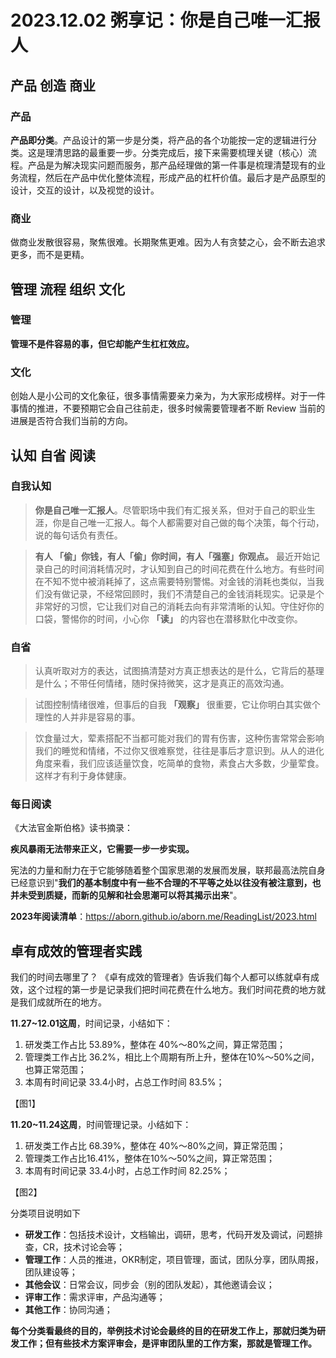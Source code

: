 # 2023.12.02 粥享记：你是自己唯一汇报人

## 产品 创造 商业
### 产品
**产品即分类**。产品设计的第一步是分类，将产品的各个功能按一定的逻辑进行分类。这是理清思路的最重要一步。分类完成后，接下来需要梳理关键（核心）流程。产品是为解决现实问题而服务，那产品经理做的第一件事是梳理清楚现有的业务流程，然后在产品中优化整体流程，形成产品的杠杆价值。最后才是产品原型的设计，交互的设计，以及视觉的设计。


### 商业
做商业发散很容易，聚焦很难。长期聚焦更难。因为人有贪婪之心，会不断去追求更多，而不是更精。

## 管理 流程 组织 文化
### 管理
**管理不是件容易的事，但它却能产生杠杠效应。**

### 文化
创始人是小公司的文化象征，很多事情需要亲力亲为，为大家形成榜样。对于一件事情的推进，不要预期它会自己往前走，很多时候需要管理者不断 Review 当前的进展是否符合我们当前的方向。

## 认知 自省 阅读
### 自我认知
> **你是自己唯一汇报人**。尽管职场中我们有汇报关系，但对于自己的职业生涯，你是自己唯一汇报人。每个人都需要对自己做的每个决策，每个行动，说的每句话负有责任。

> **有人 「偷」你钱，有人「偷」你时间，有人「强塞」你观点。** 最近开始记录自己的时间消耗情况时，才认知到自己的时间花费在什么地方。有些时间在不知不觉中被消耗掉了，这点需要特别警惕。对金钱的消耗也类似，当我们没有做记录，不经常回顾时，我们不清楚自己的金钱消耗现实。记录是个非常好的习惯，它让我们对自己的消耗去向有非常清晰的认知。守住好你的口袋，警惕你的时间，小心你 **「读」** 的内容也在潜移默化中改变你。

### 自省
> 认真听取对方的表达，试图搞清楚对方真正想表达的是什么，它背后的基理是什么；不带任何情绪，随时保持微笑，这才是真正的高效沟通。

> 试图控制情绪很难，但事后的自我 **「观察」** 很重要，它让你明白其实做个理性的人并非是容易的事。

> 饮食量过大，荤素搭配不当都可能对我们的胃有伤害，这种伤害常常会影响我们的睡觉和情绪，不过你又很难察觉，往往是事后才意识到。从人的进化角度来看，我们应该适量饮食，吃简单的食物，素食占大多数，少量荤食。这样才有利于身体健康。

### 每日阅读
《大法官金斯伯格》读书摘录：

**疾风暴雨无法带来正义，它需要一步一步实现。**

宪法的力量和耐力在于它能够随着整个国家思潮的发展而发展，联邦最高法院自身已经意识到"**我们的基本制度中有一些不合理的不平等之处以往没有被注意到，也并未受到质疑，而新的见解和社会思潮可以将其揭示出来**"。


**2023年阅读清单**：https://aborn.github.io/aborn.me/ReadingList/2023.html

## 卓有成效的管理者实践
我们的时间去哪里了？
《卓有成效的管理者》告诉我们每个人都可以练就卓有成效，这个过程的第一步是记录我们把时间花费在什么地方。我们时间花费的地方就是我们成就所在的地方。

**11.27~12.01这周**，时间记录，小结如下：
1. 研发类工作占比 53.89%，整体在 40%～80%之间，算正常范围；
2. 管理类工作占比 36.2%，相比上个周期有所上升，整体在10%～50%之间，也算正常范围；
3. 本周有时间记录 33.4小时，占总工作时间 83.5%；

【图1】

**11.20~11.24这周**，时间管理记录。小结如下：
1. 研发类工作占比 68.39%，整体在 40%～80%之间，算正常范围；
2. 管理类工作占比16.41%，整体在10%～50%之间，算正常范围；
3. 本周有时间记录 33.4小时，占总工作时间 82.25%；

【图2】

分类项目说明如下
- **研发工作**：包括技术设计，文档输出，调研，思考，代码开发及调试，问题排查，CR，技术讨论会等；
- **管理工作**：人员的推进，OKR制定，项目管理，面试，团队分享，团队周报，团队建设等；
- **其他会议**：日常会议，同步会（别的团队发起），其他邀请会议；
- **评审工作**：需求评审，产品沟通等；
- **其他工作**：协同沟通；

**每个分类看最终的目的，举例技术讨论会最终的目的在研发工作上，那就归类为研发工作；但有些技术方案评审会，是评审团队里的工作方案，那就是管理工作。**
